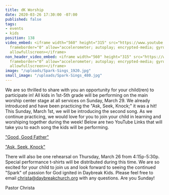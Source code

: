 ```yaml
---
title: dK Worship
date: 2020-03-26 17:30:00 -07:00
published: false
tags:
- events
- kids
position: 138
video_embed: <iframe width="560" height="315" src="https://www.youtube.com/embed/J3vXskhI1ig"
  frameborder="0" allow="accelerometer; autoplay; encrypted-media; gyroscope; picture-in-picture"
  allowfullscreen></iframe>
non_header_video_embed: <iframe width="560" height="315" src="https://www.youtube.com/embed/m8C_QF24u2I"
  frameborder="0" allow="accelerometer; autoplay; encrypted-media; gyroscope; picture-in-picture"
  allowfullscreen></iframe>
image: "/uploads/Spark-Sings_1920.jpg"
small_image: "/uploads/Spark-Sings_480.jpg"
---
```


We are so thrilled to share with you an opportunity for your child(ren) to participate in! All kids in 1st-5th grade will be performing on the main worship center stage at all services on Sunday, March 29. We already introduced and have been practicing the "Ask, Seek, Knock;" it was a hit! This Sunday, March 1st, we will be introducing the second song. As we continue practicing, we would love for you to join your child in learning and worshiping together during the week! Below are two YouTube Links that will take you to each song the kids will be performing. 

["Good, Good Father"](https://www.youtube.com/watch?v=m8C_QF24u2I) 

["Ask, Seek, Knock"](https://www.youtube.com/watch?v=J3vXskhI1ig&list=RDJ3vXskhI1ig&start_radio=1) 

There will also be one rehearsal on Thursday, March 26 from 4:15p-5:30p. Special performance t-shirts will be distributed during this time. We are so excited for your child to join us and look forward to seeing the continued "Spark" of passion for God ignited in Daybreak Kids. Please feel free to email christa@daybreakchurch.org with any questions. Are you Sunday!

Pastor Christa 
